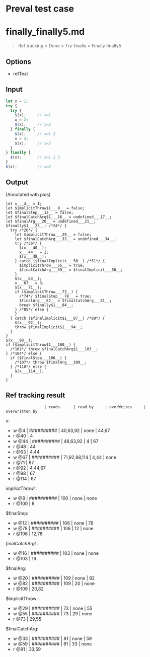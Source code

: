 # Preval test case

# finally_finally5.md

> Ref tracking > Done > Try-finally > Finally finally5

## Options

- refTest

## Input

`````js filename=intro
let x = 1;
try {
  try {
    $(x);     // x=1
    x = 2;
    $(x);     // x=2
  } finally {
    $(x);     // x=1 2
    x = 3;
    $(x);     // x=3
  }
} finally {
  $(x);       // x=1 2 3
}
$(x);         // x=3
`````


## Output

(Annotated with pids)

`````filename=intro
let x___4__ = 1;
let $implicitThrow$1___8__ = false;
let $finalStep___12__ = false;
let $finalCatchArg$1___16__ = undefined___17__;
let $finalArg___20__ = undefined___21__;
$finally$1___23__: /*24*/ {
  try /*26*/ {
    let $implicitThrow___29__ = false;
    let $finalCatchArg___33__ = undefined___34__;
    try /*36*/ {
      $(x___40__);
      x___44__ = 2;
      $(x___48__);
    } catch ($finalImplicit___50__) /*51*/ {
      $implicitThrow___55__ = true;
      $finalCatchArg___59__ = $finalImplicit___58__;
    }
    $(x___63__);
    x___67__ = 3;
    $(x___71__);
    if ($implicitThrow___73__) {
      /*74*/ $finalStep___78__ = true;
      $finalArg___82__ = $finalCatchArg___81__;
      break $finally$1___84__;
    } /*85*/ else {
    }
  } catch ($finalImplicit$1___87__) /*88*/ {
    $(x___92__);
    throw $finalImplicit$1___94__;
  }
}
$(x___98__);
if ($implicitThrow$1___100__) {
  /*101*/ throw $finalCatchArg$1___103__;
} /*104*/ else {
  if ($finalStep___106__) {
    /*107*/ throw $finalArg___109__;
  } /*110*/ else {
    $(x___114__);
  }
}
`````


## Ref tracking result


                     | reads      | read by     | overWrites     | overwritten by
x:
  - w @4       | ########## | 40,63,92    | none           | 44,67
  - r @40      | 4
  - w @44      | ########## | 48,63,92    | 4              | 67
  - r @48      | 44
  - r @63      | 4,44
  - w @67      | ########## | 71,92,98,114 | 4,44           | none
  - r @71      | 67
  - r @92      | 4,44,67
  - r @98      | 67
  - r @114     | 67

$implicitThrow$1:
  - w @8             | ########## | 100         | none           | none
  - r @100           | 8

$finalStep:
  - w @12            | ########## | 106         | none           | 78
  - w @78            | ########## | 106         | 12             | none
  - r @106           | 12,78

$finalCatchArg$1:
  - w @16            | ########## | 103         | none           | none
  - r @103           | 16

$finalArg:
  - w @20            | ########## | 109         | none           | 82
  - w @82            | ########## | 109         | 20             | none
  - r @109           | 20,82

$implicitThrow:
  - w @29            | ########## | 73          | none           | 55
  - w @55            | ########## | 73          | 29             | none
  - r @73            | 29,55

$finalCatchArg:
  - w @33            | ########## | 81          | none           | 59
  - w @59            | ########## | 81          | 33             | none
  - r @81            | 33,59
